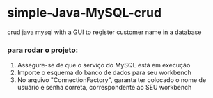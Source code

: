 # simple-Java-MySQL-crud
crud java mysql with a GUI to register customer name in a database


<h3>para rodar o projeto:</h3>
  <ol>
    <li>Assegure-se de que o serviço do MySQL está em execução</li>
    <li>Importe o esquema do banco de dados para seu workbench</li>
    <li>No arquivo "ConnectionFactory", garanta ter colocado o nome de usuário e senha correta, correspondente ao SEU workbench</li>
  </ol>
